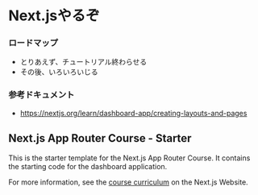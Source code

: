 # Next.jsやるぞ

### ロードマップ
- とりあえず、チュートリアル終わらせる
- その後、いろいろいじる

### 参考ドキュメント
- https://nextjs.org/learn/dashboard-app/creating-layouts-and-pages


## Next.js App Router Course - Starter

This is the starter template for the Next.js App Router Course. It contains the starting code for the dashboard application.

For more information, see the [course curriculum](https://nextjs.org/learn) on the Next.js Website.
